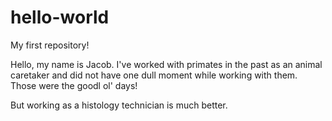 # hello-world
My first repository!

Hello, my name is Jacob. I've worked with primates in the past as an animal caretaker and did not have one dull moment while working with them. Those were the goodl ol' days!

But working as a histology technician is much better.
